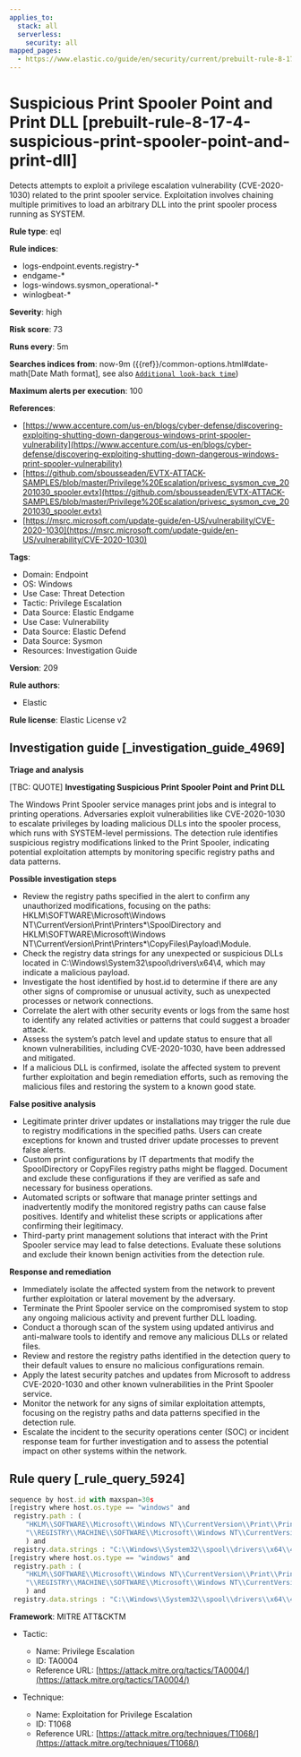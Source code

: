 ```yaml
---
applies_to:
  stack: all
  serverless:
    security: all
mapped_pages:
  - https://www.elastic.co/guide/en/security/current/prebuilt-rule-8-17-4-suspicious-print-spooler-point-and-print-dll.html
---
```


# Suspicious Print Spooler Point and Print DLL [prebuilt-rule-8-17-4-suspicious-print-spooler-point-and-print-dll]

Detects attempts to exploit a privilege escalation vulnerability (CVE-2020-1030) related to the print spooler service. Exploitation involves chaining multiple primitives to load an arbitrary DLL into the print spooler process running as SYSTEM.

**Rule type**: eql

**Rule indices**:

* logs-endpoint.events.registry-*
* endgame-*
* logs-windows.sysmon_operational-*
* winlogbeat-*

**Severity**: high

**Risk score**: 73

**Runs every**: 5m

**Searches indices from**: now-9m ({{ref}}/common-options.html#date-math[Date Math format], see also [`Additional look-back time`](docs-content://solutions/security/detect-and-alert/create-detection-rule.md#rule-schedule))

**Maximum alerts per execution**: 100

**References**:

* [https://www.accenture.com/us-en/blogs/cyber-defense/discovering-exploiting-shutting-down-dangerous-windows-print-spooler-vulnerability](https://www.accenture.com/us-en/blogs/cyber-defense/discovering-exploiting-shutting-down-dangerous-windows-print-spooler-vulnerability)
* [https://github.com/sbousseaden/EVTX-ATTACK-SAMPLES/blob/master/Privilege%20Escalation/privesc_sysmon_cve_20201030_spooler.evtx](https://github.com/sbousseaden/EVTX-ATTACK-SAMPLES/blob/master/Privilege%20Escalation/privesc_sysmon_cve_20201030_spooler.evtx)
* [https://msrc.microsoft.com/update-guide/en-US/vulnerability/CVE-2020-1030](https://msrc.microsoft.com/update-guide/en-US/vulnerability/CVE-2020-1030)

**Tags**:

* Domain: Endpoint
* OS: Windows
* Use Case: Threat Detection
* Tactic: Privilege Escalation
* Data Source: Elastic Endgame
* Use Case: Vulnerability
* Data Source: Elastic Defend
* Data Source: Sysmon
* Resources: Investigation Guide

**Version**: 209

**Rule authors**:

* Elastic

**Rule license**: Elastic License v2

## Investigation guide [_investigation_guide_4969]

**Triage and analysis**

[TBC: QUOTE]
**Investigating Suspicious Print Spooler Point and Print DLL**

The Windows Print Spooler service manages print jobs and is integral to printing operations. Adversaries exploit vulnerabilities like CVE-2020-1030 to escalate privileges by loading malicious DLLs into the spooler process, which runs with SYSTEM-level permissions. The detection rule identifies suspicious registry modifications linked to the Print Spooler, indicating potential exploitation attempts by monitoring specific registry paths and data patterns.

**Possible investigation steps**

* Review the registry paths specified in the alert to confirm any unauthorized modifications, focusing on the paths: HKLM\SOFTWARE\Microsoft\Windows NT\CurrentVersion\Print\Printers*\SpoolDirectory and HKLM\SOFTWARE\Microsoft\Windows NT\CurrentVersion\Print\Printers\*\CopyFiles\Payload\Module.
* Check the registry data strings for any unexpected or suspicious DLLs located in C:\Windows\System32\spool\drivers\x64\4, which may indicate a malicious payload.
* Investigate the host identified by host.id to determine if there are any other signs of compromise or unusual activity, such as unexpected processes or network connections.
* Correlate the alert with other security events or logs from the same host to identify any related activities or patterns that could suggest a broader attack.
* Assess the system’s patch level and update status to ensure that all known vulnerabilities, including CVE-2020-1030, have been addressed and mitigated.
* If a malicious DLL is confirmed, isolate the affected system to prevent further exploitation and begin remediation efforts, such as removing the malicious files and restoring the system to a known good state.

**False positive analysis**

* Legitimate printer driver updates or installations may trigger the rule due to registry modifications in the specified paths. Users can create exceptions for known and trusted driver update processes to prevent false alerts.
* Custom print configurations by IT departments that modify the SpoolDirectory or CopyFiles registry paths might be flagged. Document and exclude these configurations if they are verified as safe and necessary for business operations.
* Automated scripts or software that manage printer settings and inadvertently modify the monitored registry paths can cause false positives. Identify and whitelist these scripts or applications after confirming their legitimacy.
* Third-party print management solutions that interact with the Print Spooler service may lead to false detections. Evaluate these solutions and exclude their known benign activities from the detection rule.

**Response and remediation**

* Immediately isolate the affected system from the network to prevent further exploitation or lateral movement by the adversary.
* Terminate the Print Spooler service on the compromised system to stop any ongoing malicious activity and prevent further DLL loading.
* Conduct a thorough scan of the system using updated antivirus and anti-malware tools to identify and remove any malicious DLLs or related files.
* Review and restore the registry paths identified in the detection query to their default values to ensure no malicious configurations remain.
* Apply the latest security patches and updates from Microsoft to address CVE-2020-1030 and other known vulnerabilities in the Print Spooler service.
* Monitor the network for any signs of similar exploitation attempts, focusing on the registry paths and data patterns specified in the detection rule.
* Escalate the incident to the security operations center (SOC) or incident response team for further investigation and to assess the potential impact on other systems within the network.


## Rule query [_rule_query_5924]

```js
sequence by host.id with maxspan=30s
[registry where host.os.type == "windows" and
 registry.path : (
    "HKLM\\SOFTWARE\\Microsoft\\Windows NT\\CurrentVersion\\Print\\Printers\\*\\SpoolDirectory",
    "\\REGISTRY\\MACHINE\\SOFTWARE\\Microsoft\\Windows NT\\CurrentVersion\\Print\\Printers\\*\\SpoolDirectory"
    ) and
 registry.data.strings : "C:\\Windows\\System32\\spool\\drivers\\x64\\4"]
[registry where host.os.type == "windows" and
 registry.path : (
    "HKLM\\SOFTWARE\\Microsoft\\Windows NT\\CurrentVersion\\Print\\Printers\\*\\CopyFiles\\Payload\\Module",
    "\\REGISTRY\\MACHINE\\SOFTWARE\\Microsoft\\Windows NT\\CurrentVersion\\Print\\Printers\\*\\CopyFiles\\Payload\\Module"
    ) and
 registry.data.strings : "C:\\Windows\\System32\\spool\\drivers\\x64\\4\\*"]
```

**Framework**: MITRE ATT&CKTM

* Tactic:

    * Name: Privilege Escalation
    * ID: TA0004
    * Reference URL: [https://attack.mitre.org/tactics/TA0004/](https://attack.mitre.org/tactics/TA0004/)

* Technique:

    * Name: Exploitation for Privilege Escalation
    * ID: T1068
    * Reference URL: [https://attack.mitre.org/techniques/T1068/](https://attack.mitre.org/techniques/T1068/)



